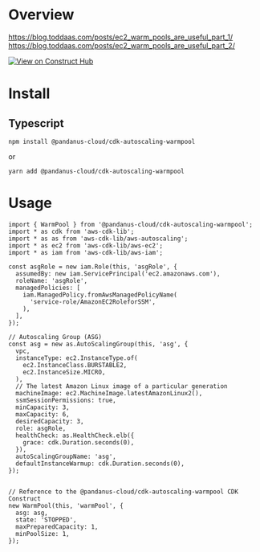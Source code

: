 # Overview

https://blog.toddaas.com/posts/ec2_warm_pools_are_useful_part_1/
https://blog.toddaas.com/posts/ec2_warm_pools_are_useful_part_2/

[![View on Construct Hub](https://constructs.dev/badge?package=%40pandanus-cloud%2Fcdk-autoscaling-warmpool)](https://constructs.dev/packages/@pandanus-cloud/cdk-autoscaling-warmpool)

# Install

## Typescript

    npm install @pandanus-cloud/cdk-autoscaling-warmpool

or

    yarn add @pandanus-cloud/cdk-autoscaling-warmpool

# Usage

    import { WarmPool } from '@pandanus-cloud/cdk-autoscaling-warmpool';
    import * as cdk from 'aws-cdk-lib';
    import * as as from 'aws-cdk-lib/aws-autoscaling';
    import * as ec2 from 'aws-cdk-lib/aws-ec2';
    import * as iam from 'aws-cdk-lib/aws-iam';

    const asgRole = new iam.Role(this, 'asgRole', {
      assumedBy: new iam.ServicePrincipal('ec2.amazonaws.com'),
      roleName: 'asgRole',
      managedPolicies: [
        iam.ManagedPolicy.fromAwsManagedPolicyName(
          'service-role/AmazonEC2RoleforSSM',
        ),
      ],
    });

    // Autoscaling Group (ASG)
    const asg = new as.AutoScalingGroup(this, 'asg', {
      vpc,
      instanceType: ec2.InstanceType.of(
        ec2.InstanceClass.BURSTABLE2,
        ec2.InstanceSize.MICRO,
      ),
      // The latest Amazon Linux image of a particular generation
      machineImage: ec2.MachineImage.latestAmazonLinux2(),
      ssmSessionPermissions: true,
      minCapacity: 3,
      maxCapacity: 6,
      desiredCapacity: 3,
      role: asgRole,
      healthCheck: as.HealthCheck.elb({
        grace: cdk.Duration.seconds(0),
      }),
      autoScalingGroupName: 'asg',
      defaultInstanceWarmup: cdk.Duration.seconds(0),
    });


    // Reference to the @pandanus-cloud/cdk-autoscaling-warmpool CDK Construct
    new WarmPool(this, 'warmPool', {
      asg: asg,
      state: 'STOPPED',
      maxPreparedCapacity: 1,
      minPoolSize: 1,
    });
